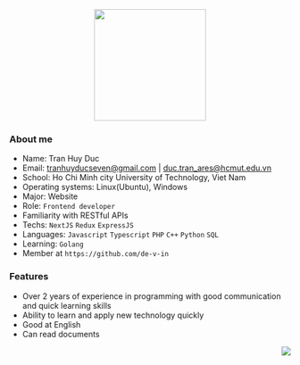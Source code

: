
<div align=center>
  <img id="profile_image" align=center height=200  src='https://scontent.fsgn1-1.fna.fbcdn.net/v/t39.30808-6/241490993_1281930685580167_1959154330743498804_n.jpg?_nc_cat=111&ccb=1-5&_nc_sid=174925&_nc_ohc=R3Ph7WJtSfYAX-l16gO&_nc_oc=AQly6muf4e9sZ1fXvk3hhtTVOYpJAxB_dzq-g8oM6MpMgMv1vw7h7j75Z39S9H3MUf8&tn=HCtQqjiVeWMmv12t&_nc_ht=scontent.fsgn1-1.fna&oh=00_AT--L-mu8cgEYzhu-sN0CHZ_aqFVj8ziwsH7kymh9MKdBQ&oe=625E8919'/>
 </div>



### About me
- Name: Tran Huy Duc
- Email: tranhuyducseven@gmail.com    |   duc.tran_ares@hcmut.edu.vn
- School: Ho Chi Minh city University of Technology, Viet Nam
- Operating systems: Linux(Ubuntu), Windows
- Major: Website  
- Role: `Frontend developer`
- Familiarity with RESTful APIs
- Techs: `NextJS` `Redux` `ExpressJS` 
- Languages: `Javascript` `Typescript` `PHP` `C++` `Python` `SQL` 
- Learning: `Golang`
- Member at `https://github.com/de-v-in`

### Features
- Over 2 years of experience in programming with good communication and quick learning skills
- Ability to learn and apply new technology quickly
- Good at English
- Can read documents
<img align=right src='https://user-images.githubusercontent.com/26409306/157215133-68733f03-cad7-4cfe-8904-5c6756ac72ba.svg'/>
